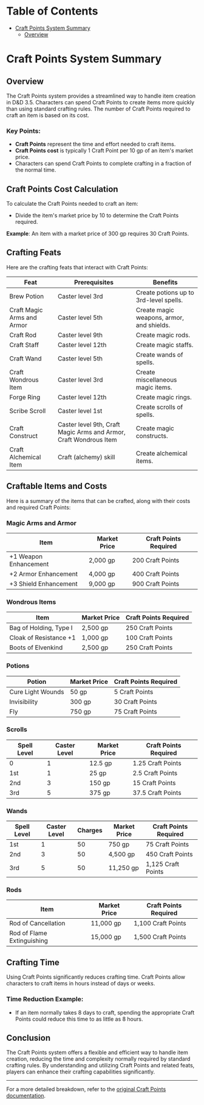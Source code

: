 # Table of Contents
- [Craft Points System Summary](#craft-points-system-summary)
  - [Overview](#overview)

# Craft Points System Summary

## Overview
The Craft Points system provides a streamlined way to handle item creation in D&D 3.5. Characters can spend Craft Points to create items more quickly than using standard crafting rules. The number of Craft Points required to craft an item is based on its cost.

### Key Points:
- **Craft Points** represent the time and effort needed to craft items.
- **Craft Points cost** is typically 1 Craft Point per 10 gp of an item's market price.
- Characters can spend Craft Points to complete crafting in a fraction of the normal time.

## Craft Points Cost Calculation
To calculate the Craft Points needed to craft an item:
- Divide the item's market price by 10 to determine the Craft Points required.

**Example**: An item with a market price of 300 gp requires 30 Craft Points.

## Crafting Feats
Here are the crafting feats that interact with Craft Points:

| Feat                  | Prerequisites                          | Benefits                                                   |
|-----------------------|----------------------------------------|------------------------------------------------------------|
| Brew Potion           | Caster level 3rd                       | Create potions up to 3rd-level spells.                     |
| Craft Magic Arms and Armor | Caster level 5th                  | Create magic weapons, armor, and shields.                  |
| Craft Rod             | Caster level 9th                       | Create magic rods.                                         |
| Craft Staff           | Caster level 12th                      | Create magic staffs.                                       |
| Craft Wand            | Caster level 5th                       | Create wands of spells.                                    |
| Craft Wondrous Item   | Caster level 3rd                       | Create miscellaneous magic items.                          |
| Forge Ring            | Caster level 12th                      | Create magic rings.                                        |
| Scribe Scroll         | Caster level 1st                       | Create scrolls of spells.                                  |
| Craft Construct       | Caster level 9th, Craft Magic Arms and Armor, Craft Wondrous Item | Create magic constructs.            |
| Craft Alchemical Item | Craft (alchemy) skill                  | Create alchemical items.                                   |

## Craftable Items and Costs
Here is a summary of the items that can be crafted, along with their costs and required Craft Points:

### Magic Arms and Armor

| Item                          | Market Price | Craft Points Required |
|-------------------------------|--------------|-----------------------|
| +1 Weapon Enhancement          | 2,000 gp     | 200 Craft Points      |
| +2 Armor Enhancement           | 4,000 gp     | 400 Craft Points      |
| +3 Shield Enhancement          | 9,000 gp     | 900 Craft Points      |

### Wondrous Items

| Item                          | Market Price | Craft Points Required |
|-------------------------------|--------------|-----------------------|
| Bag of Holding, Type I         | 2,500 gp     | 250 Craft Points      |
| Cloak of Resistance +1         | 1,000 gp     | 100 Craft Points      |
| Boots of Elvenkind             | 2,500 gp     | 250 Craft Points      |

### Potions

| Potion                         | Market Price | Craft Points Required |
|--------------------------------|--------------|-----------------------|
| Cure Light Wounds              | 50 gp        | 5 Craft Points        |
| Invisibility                   | 300 gp       | 30 Craft Points       |
| Fly                            | 750 gp       | 75 Craft Points       |

### Scrolls

| Spell Level | Caster Level | Market Price | Craft Points Required |
|-------------|--------------|--------------|-----------------------|
| 0           | 1            | 12.5 gp      | 1.25 Craft Points     |
| 1st         | 1            | 25 gp        | 2.5 Craft Points      |
| 2nd         | 3            | 150 gp       | 15 Craft Points       |
| 3rd         | 5            | 375 gp       | 37.5 Craft Points     |

### Wands

| Spell Level | Caster Level | Charges | Market Price | Craft Points Required |
|-------------|--------------|---------|--------------|-----------------------|
| 1st         | 1            | 50      | 750 gp       | 75 Craft Points       |
| 2nd         | 3            | 50      | 4,500 gp     | 450 Craft Points      |
| 3rd         | 5            | 50      | 11,250 gp    | 1,125 Craft Points    |

### Rods

| Item                          | Market Price | Craft Points Required |
|-------------------------------|--------------|-----------------------|
| Rod of Cancellation            | 11,000 gp    | 1,100 Craft Points    |
| Rod of Flame Extinguishing     | 15,000 gp    | 1,500 Craft Points    |

## Crafting Time
Using Craft Points significantly reduces crafting time. Craft Points allow characters to craft items in hours instead of days or weeks.

### Time Reduction Example:
- If an item normally takes 8 days to craft, spending the appropriate Craft Points could reduce this time to as little as 8 hours.

## Conclusion
The Craft Points system offers a flexible and efficient way to handle item creation, reducing the time and complexity normally required by standard crafting rules. By understanding and utilizing Craft Points and related feats, players can enhance their crafting capabilities significantly.

---

For a more detailed breakdown, refer to the [original Craft Points documentation](https://www.d20srd.org/srd/variant/buildingCharacters/craftPoints.htm).
